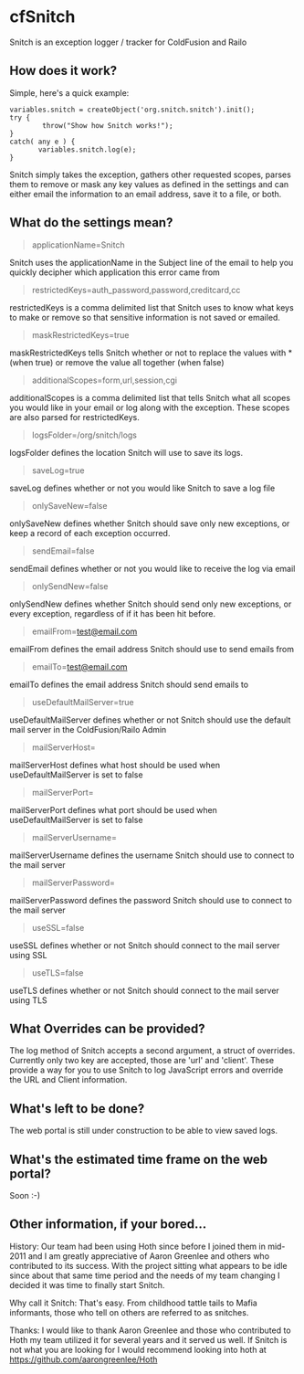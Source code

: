 cfSnitch
========

Snitch is an exception logger / tracker for ColdFusion and Railo

How does it work? 
--------------------------
Simple, here's a quick example:

```
variables.snitch = createObject('org.snitch.snitch').init();
try {
        throw("Show how Snitch works!");
}
catch( any e ) {
       variables.snitch.log(e);
}
```

Snitch simply takes the exception, gathers other requested scopes, parses them to remove or mask any key values as defined in the settings and can either email the information to an email address, save it to a file, or both. 

What do the settings mean?
----------------------------------------
> applicationName=Snitch

Snitch uses the applicationName in the Subject line of the email to help you quickly decipher which application this error came from

> restrictedKeys=auth_password,password,creditcard,cc

restrictedKeys is a comma delimited list that Snitch uses to know what keys to make or remove so that sensitive information is not saved or emailed.

> maskRestrictedKeys=true

maskRestrictedKeys tells Snitch whether or not to replace the values with * (when true) or remove the value all together (when false)

> additionalScopes=form,url,session,cgi

additionalScopes is a comma delimited list that tells Snitch what all scopes you would like in your email or log along with the exception. These scopes are also parsed for restrictedKeys.

> logsFolder=/org/snitch/logs

logsFolder defines the location Snitch will use to save its logs.

> saveLog=true

saveLog defines whether or not you would like Snitch to save a log file

> onlySaveNew=false

onlySaveNew defines whether Snitch should save only new exceptions, or keep a record of each exception occurred. 

> sendEmail=false

sendEmail defines whether or not you would like to receive the log via email

> onlySendNew=false

onlySendNew defines whether Snitch should send only new exceptions, or every exception, regardless of if it has been hit before.

> emailFrom=test@email.com

emailFrom defines the email address Snitch should use to send emails from

> emailTo=test@email.com

emailTo defines the email address Snitch should send emails to

> useDefaultMailServer=true

useDefaultMailServer defines whether or not Snitch should use the default mail server in the ColdFusion/Railo Admin

> mailServerHost=

mailServerHost defines what host should be used when useDefaultMailServer is set to false

> mailServerPort=

mailServerPort defines what port should be used when useDefaultMailServer is set to false

> mailServerUsername=

mailServerUsername defines the username Snitch should use to connect to the mail server

> mailServerPassword=

mailServerPassword defines the password Snitch should use to connect to the mail server

> useSSL=false

useSSL defines whether or not Snitch should connect to the mail server using SSL

> useTLS=false

useTLS defines whether or not Snitch should connect to the mail server using TLS

What Overrides can be provided?
------------------------------------------------
The log method of Snitch accepts a second argument, a struct of overrides. Currently only two key are accepted, those are 'url' and 'client'. These provide a way for you to use Snitch to log JavaScript errors and override the URL and Client information.


What's left to be done?
----------------------------------
The web portal is still under construction to be able to view saved logs.

What's the estimated time frame on the web portal?
---------------------------------------------------------------------------
Soon :-)

Other information, if your bored...
-------------------------------------------------

History: Our team had been using Hoth since before I joined them in mid-2011
and I am greatly appreciative of Aaron Greenlee and others who contributed
to its success. With the project sitting what appears to be idle since about
that same time period and the needs of my team changing I decided it was time
to finally start Snitch. 

Why call it Snitch: That's easy. From childhood tattle tails to Mafia informants, 
those who tell on others are referred to as snitches.

Thanks: I would like to thank Aaron Greenlee and those who contributed to Hoth
my team utilized it for several years and it served us well. If Snitch is
not what you are looking for I would recommend looking into hoth at
https://github.com/aarongreenlee/Hoth